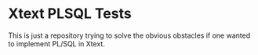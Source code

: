 # Xtext PLSQL Tests

This is just a repository trying to solve the obvious obstacles if one wanted to implement PL/SQL in Xtext.
